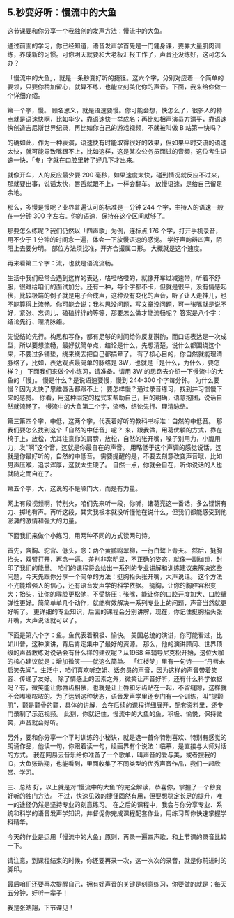 ## 5.秒变好听：慢流中的大鱼
这节课要和你分享一个我独创的发声方法：慢流中的大鱼。


通过前面的学习，你已经知道，语音发声学首先是一门健身课，要靠大量肌肉训练，养成新的习惯。可你明天就要和大老板汇报工作了，声音还没练好，这可怎么办？


「慢流中的大鱼」，就是一条秒变好听的捷径。这六个字，分别对应着一个简单的要领，只要你稍加留心，就算不练，也能立刻美化你的声音。下面，我来给你做一个详细介绍。


第一个字，慢。
顾名思义，就是语速要慢。你可能会想，快怎么了，很多人的特点就是语速快啊，比如华少，靠语速快一举成名；再比如相声演员方清平，靠语速快创造吉尼斯世界纪录，再比如你自己的游戏视频，不就被叫做 B 站第一快吗？


的确如此，作为一种表演，语速快有时能取得很好的效果，但如果平时交流的语速太快，就可能导致嘴跟不上，比如这样，这是某次公务员面试的音频，这位考生语速一快，「专」字就在口腔里转了好几下才出来。


就像开车，人的反应最少要 200 毫秒，如果速度太快，碰到情况就反应不过来，那就要出事，说话太快，唇舌就跟不上，一样会翻车。
放慢语速，是给自己留足余地。


那么，多慢是慢呢？业界普遍认可的标准是一分钟 244 个字，主持人的语速一般在一分钟 300 字左右。你的语速，保持在这个区间就够了。


那要怎么练呢？我们仍然以「四声歌」为例，连标点 176 个字，打开手机录音，用不少于 1 分钟的时间念一遍，体会一下放慢语速的感觉。
学好声韵辨四声，阴阳上去要分明。
部位方法须找准，开齐合撮属口形。
大概就是这个速度。


再来看第二个字：流，也就是语流流畅。


生活中我们经常会遇到这样的表达，咯噔咯噔的，就像开车过减速带，听着不舒服，很难给咱们的面试加分。还有一种，每个字都不卡，但就是很平，没有情感起伏，比较极端的例子就是电子合成声，这种没有变化的声音，听了让人走神儿，也不能算得上流畅。你可能会说：我构思没问题，写文章没问题，可一张嘴就是说不好，紧张、忘词儿、磕磕绊绊的等等，那要怎么做才能流畅呢？
答案是八个字：结论先行、理清脉络。


先说结论先行。构思和写作，都有足够的时间给你反复斟酌，而口语表达是一次成型，所以要想流畅，最好就简单点，结论是什么，先想清楚，说什么都围绕这个来，不要过多铺垫，绕来绕去把自己都搞晕了。
有了核心目的，你自然就能理清脉络了，比如，表达观点最简单的脉络是 3W，也就是「是什么，为什么，要怎样？」
下面我们来做个小练习，请准备。请用 3W 的思路去介绍一下慢流中的大鱼的「慢」。
慢是什么？是说语速要慢，慢到 244-300 个字每分钟。
为什么要慢？因为太快了思维唇舌都跟不上；
要怎样慢？通过录音练习，找到并习惯慢下来的感觉。
你看，用这种固定的程式来帮助自己，目的明确，语意抱团，说话自然就流畅了。
慢流中的大鱼第二个字，流畅，结论先行、理清脉络。


第三第四个字，中低，这两个字，代表着好听的教科书标准：自然的中低音。
那我们要怎么找到这个「自然的中低音」呢？
来，跟我做，用葛优躺的方式，靠在椅子上，放松，尤其注意你的肩膀，放松，自然的张开嘴，嗓子别用力，小腹用力，发“啊”这个音，这就是你最自在的声音。
用略低于这个声调的感觉说话，这就是你最好听的，自然的中低音。
需要提醒的是，不要去刻意改变声音哦，比如男声压喉，追求浑厚，这就太生硬了。
自然一点，你就会自在，听你说话的人也就随之而自在了。


第五个字，大，这说的不是嗓门大，而是有力量。


网上有段视频啊，特别火，咱们先来听一段，你听，诸葛亮这一番话，多么铿锵有力、掷地有声。再听这段，其实我根本就没听懂他在说什么，但我们都能感受到他澎湃的激情和强大的力量。


下面我们来做个小练习，用两种不同的方式读两句诗。


首先，含胸、驼背、低头，念：两个黄鹂鸣翠柳，一行白鹭上青天。
然后，挺胸抬头，双臂打开，再念一遍。
差别非常明显，不正确的姿态，就像一副枷锁，封印了我们的能量。
咱们的课程将会给出一系列的专业讲解和训练建议来解决这些问题，今天先跟你分享一个简单的方法：挺胸抬头张开嘴，大声说话。
这个方法不光能增强人的信心，还有语音发声学的科学依据。
挺胸，让你的胸腔容积变大；抬头，让你的喉腔更松弛，不受挤压；张嘴，能让你的口腔开度加大、口腔壁弹性更好。简简单单几个动作，就能有效解决一系列专业上的问题，声音当然就更好听了。
更详细的专业知识，后面的课程会分别讲解，现在，你记住挺胸抬头张开嘴，大声说话就可以了。


下面是第六个字：鱼。鱼代表着积极、愉快。
美国总统的演讲，你可能看过，比如川普，这种演讲，背后肯定集中了最好的资源。
那么，他的演讲顾问、世界顶级的声音教练对说话会有什么样的建议呢？从1968 年辅导尼克松开始，这位大咖的核心建议就是：增加微笑——就这么简单。
「红楼梦」里有一句诗——“丹唇未启笑先闻”。生活中，咱们喜欢听空姐、话务员的声音，因为这样的声音带着笑容、传递了友好。
除了情感上的因素之外，微笑让声音好听，还有什么科学依据吗？有，微笑能让你唇齿相依，也就是让上唇和牙齿贴在一起，不留缝隙，这样就不会嘟嘟哝哝的。为了达到这种状态，语音发声学里还专门有一个训练，叫“提颧肌”，颧是颧骨的颧，具体的讲解，会在后续的课程详细展开，配套资料里，还专门录制了示范视频。
此刻，你就记住，慢流中的大鱼的鱼，积极、愉悦，保持微笑，声音就会好听。


另外，要和你分享一个平时训练的小秘诀，就是选一首你特别喜欢、特别有感觉的朗诵作品，他读一句，你跟着读一句，绘画界有个说法：临摹，是直接与大师对话的方式。
我在网易云音乐给你准备了一个歌单，叫声音的爱与美，或者搜我的 ID，大鱼张皓翔，也能看到，里面收集了不同类型的优秀声音作品，我们一起欣赏、学习。


三、总结
好，以上就是对“慢流中的大鱼”的完全解读，恭喜你，掌握了一个秒变好听的独门方法。
不过，快速见效的捷径固然有用，但要想稳定长足的提升，唯一的途径仍然是坚持专业的刻意练习。
在之后的课程中，我会与你分享专业、系统和科学的语音发声学知识，并督促你完成课程配套作业，用练习帮你快速掌握学科精华。


今天的作业是运用「慢流中的大鱼」原则，再录一遍四声歌，和上节课的录音比较一下。


请注意，到课程结束的时候，你还要再录一次，这一次次的录音，就是你前进时的脚印。


最后咱们还要再次提醒自己，拥有好声音的关键是刻意练习，你要做的就是：每天五分钟，好听一辈子！


我是张皓翔，下节课见！

